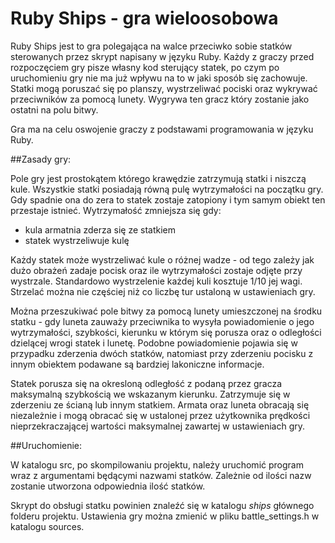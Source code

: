 Ruby Ships - gra wieloosobowa
=======

Ruby Ships jest to gra polegająca na walce przeciwko sobie statków sterowanych przez skrypt napisany w języku Ruby.
Każdy z graczy przed rozpoczęciem gry pisze własny kod sterujący statek, po czym po uruchomieniu gry nie ma już
wpływu na to w jaki sposób się zachowuje. Statki mogą poruszać się po planszy, wystrzeliwać pociski oraz wykrywać 
przeciwników za pomocą lunety. Wygrywa ten gracz który zostanie jako ostatni na polu bitwy.

Gra ma na celu oswojenie graczy z podstawami programowania w języku Ruby.


##Zasady gry:

Pole gry jest prostokątem którego krawędzie zatrzymują statki i niszczą kule.
Wszystkie statki posiadają równą pulę wytrzymałości na początku gry. Gdy spadnie ona do zera to statek zostaje zatopiony
i tym samym obiekt ten przestaje istnieć. Wytrzymałość zmniejsza się gdy: 

- kula armatnia zderza się ze statkiem 
- statek wystrzeliwuje kulę

Każdy statek może wystrzeliwać kule o różnej wadze - od tego zależy jak dużo obrażeń zadaje pocisk oraz ile 
wytrzymałości zostaje odjęte przy wystrzale. Standardowo wystrzelenie każdej kuli kosztuje 1/10 jej wagi. Strzelać można 
nie częściej niż co liczbę tur ustaloną w ustawieniach gry.

Można przeszukiwać pole bitwy za pomocą lunety umieszczonej na środku statku - gdy luneta zauważy przeciwnika to wysyła 
powiadomienie o jego wytrzymałości, szybkości, kierunku w którym się porusza oraz o odległości dzielącej wrogi statek 
i lunetę. Podobne powiadomienie pojawia się w przypadku zderzenia dwóch statków, natomiast przy zderzeniu pocisku z 
innym obiektem podawane są bardziej lakoniczne informacje.

Statek porusza się na okresloną odległość z podaną przez gracza maksymalną szybkością we wskazanym kierunku.
Zatrzymuje się w zderzeniu ze ścianą lub innym statkiem. Armata oraz luneta obracają się niezależnie i mogą obracać się
w ustalonej przez użytkownika prędkości nieprzekraczającej wartości maksymalnej zawartej w ustawieniach gry.


##Uruchomienie:

W katalogu src, po skompilowaniu projektu, należy uruchomić program wraz z argumentami będącymi nazwami statków.
Zależnie od ilości nazw zostanie utworzona odpowiednia ilość statków.

Skrypt do obsługi statku powinien znaleźć się w katalogu *ships* głównego folderu projektu. Ustawienia gry można zmienić
w pliku battle_settings.h w katalogu sources.

